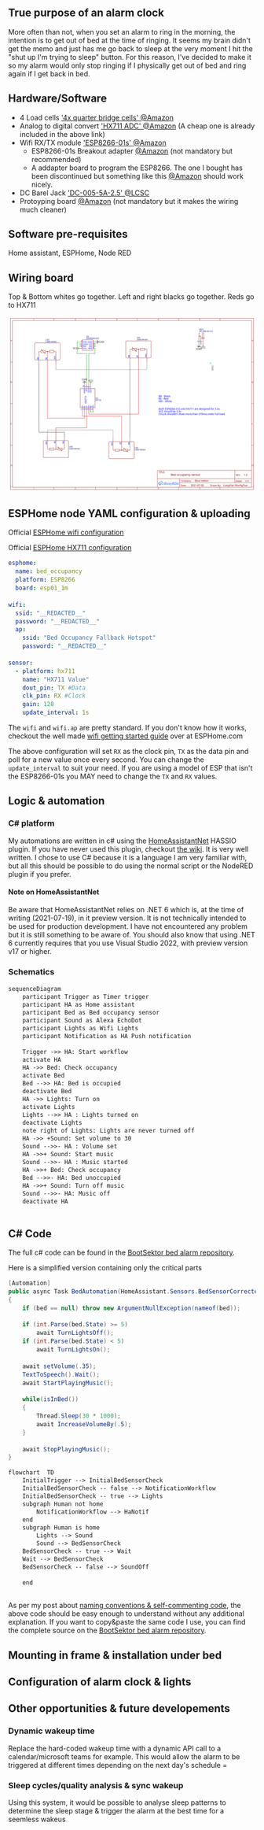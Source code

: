 ##  True purpose of an alarm clock

More often than not, when you set an alarm to ring in the morning, the intention is to get out of bed at the time of ringing. It seems my brain didn't get the memo and just has me go back to sleep at the very moment I hit the "shut up I'm trying to sleep" button. For this reason, I've decided to make it so my alarm would only stop ringing if I physically get out of bed and ring again if I get back in bed. 

## Hardware/Software
- 4 Load cells ['4x quarter bridge cells' @Amazon](https://www.amazon.co.uk/gp/product/B07TWLP3X8/ref=ppx_yo_dt_b_search_asin_title?ie=UTF8&psc=1)
- Analog to digital convert ['HX711 ADC' @Amazon](https://www.amazon.co.uk/gp/product/B07QGQ79VW/ref=ppx_yo_dt_b_search_asin_title?ie=UTF8&psc=1) (A cheap one is already included in the above link)
- Wifi RX/TX module ['ESP8266-01s' @Amazon](https://www.amazon.co.uk/gp/product/B0728CBGKT/ref=ppx_yo_dt_b_search_asin_title?ie=UTF8&psc=1)
  - ESP8266-01s Breakout adapter [@Amazon](https://www.amazon.co.uk/MakerHawk-nRF24L01-ESP8266-Breadboard-Breakout/dp/B072FLGDXQ/ref=pd_bxgy_img_1/261-8943169-1506030?pd_rd_w=ao76F&pf_rd_p=c7ea61ca-7168-47e3-9c8b-d84748f5b23c&pf_rd_r=7SBPT52PQW66W9PKQGP8&pd_rd_r=17c477db-3110-41f9-bbde-3efa6bf41e2c&pd_rd_wg=JcJLr&pd_rd_i=B072FLGDXQ&psc=1) (not mandatory but recommended)
  - A addapter board to program the ESP8266. The one I bought has been discontinued but something like this [@Amazon](https://www.amazon.co.uk/ESP-01-Adapter-ESP8266-Wireless-4-5-5-5V/dp/B07Q17XJ36/ref=pd_bxgy_img_2/261-8943169-1506030?pd_rd_w=ao76F&pf_rd_p=c7ea61ca-7168-47e3-9c8b-d84748f5b23c&pf_rd_r=7SBPT52PQW66W9PKQGP8&pd_rd_r=17c477db-3110-41f9-bbde-3efa6bf41e2c&pd_rd_wg=JcJLr&pd_rd_i=B07Q17XJ36&psc=1) should work nicely.  
- DC Barel Jack ['DC-005-5A-2.5' @LCSC]()
- Protoyping board [@Amazon](https://www.amazon.co.uk/gp/product/B08151V9TS/ref=ppx_yo_dt_b_search_asin_title?ie=UTF8&psc=1) (not mandatory but it makes the wiring much cleaner)

## Software pre-requisites
Home assistant, ESPHome, Node RED

## Wiring board

Top & Bottom whites go together. Left and right blacks go together. Reds go to HX711

![Easy wiring 3-wire load cell to HX711 and ESP8266](Assets/BedSensor.svg)

## ESPHome node YAML configuration & uploading

 Official [ESPHome wifi configuration](https://esphome.io/components/wifi.html)

Official [ESPHome HX711 configuration](https://esphome.io/components/sensor/hx711.html)

```yaml
esphome:
  name: bed_occupancy
  platform: ESP8266
  board: esp01_1m

wifi:
  ssid: "__REDACTED__"
  password: "__REDACTED__"
  ap:
    ssid: "Bed Occupancy Fallback Hotspot"
    password: "__REDACTED__"

sensor:
  - platform: hx711
    name: "HX711 Value"
    dout_pin: TX #Data
    clk_pin: RX #Clock
    gain: 128
    update_interval: 1s
```
The `wifi` and `wifi.ap` are pretty standard. If you don't know how it works, checkout the well made [wifi getting started guide](https://esphome.io/components/wifi.html) over at ESPHome.com

The above configuration will set `RX` as the clock pin, `TX` as the data pin and poll for a new value once every second. You can change the `update_interval` to suit your need. If you are using a model of ESP that isn't the ESP8266-01s you MAY need to change the `TX` and `RX` values.

## Logic & automation

### C# platform

My automations are written in c# using the [HomeAssistantNet](https://github.com/anhaehne/hhnl.HomeAssistantNet) HASSIO plugin. If you have never used this plugin, checkout [the wiki](https://github.com/anhaehne/hhnl.HomeAssistantNet/wiki). It is very well written. I chose to use C# because it is a language I am very familiar with, but all this should be possible to do using the normal script or the NodeRED plugin if you prefer.

#### Note on HomeAssistantNet

Be aware that HomeAssistantNet relies on .NET 6 which is, at the time of writing (2021-07-19), in it preview version. It is not technically intended to be used for production development. I have not encountered any problem but it is still something to be aware of. You should also know that using .NET 6 currently requires that you use Visual Studio 2022, with preview version v17 or higher. 

### Schematics

```mermaid
sequenceDiagram
	participant Trigger as Timer trigger
	participant HA as Home assistant
	participant Bed as Bed occupancy sensor
	participant Sound as Alexa EchoDot
	participant Lights as Wifi Lights
	participant Notification as HA Push notification
	
	Trigger ->> HA: Start workflow
	activate HA
    HA ->> Bed: Check occupancy
    activate Bed
    Bed -->> HA: Bed is occupied
    deactivate Bed
    HA ->> Lights: Turn on
	activate Lights
    Lights -->> HA : Lights turned on
    deactivate Lights
    note right of Lights: Lights are never turned off   
    HA ->> +Sound: Set volume to 30
    Sound -->>- HA : Volume set
    HA ->>+ Sound: Start music
    Sound -->>- HA : Music started   
    HA ->>+ Bed: Check occupancy
    Bed -->>- HA: Bed unoccupied
    HA ->>+ Sound: Turn off music
    Sound -->>- HA: Music off
    deactivate HA
	
```

## C# Code

The full c# code can be found in the [BootSektor bed alarm repository]().

Here is a simplified version containing only the critical parts

```csharp
[Automation]
public async Task BedAutomation(HomeAssistant.Sensors.BedSensorCorrectedValue bed)
{
    if (bed == null) throw new ArgumentNullException(nameof(bed));

    if (int.Parse(bed.State) >= 5)
        await TurnLightsOff();
    if (int.Parse(bed.State) < 5)
        await TurnLightsOn();

    await setVolume(.35);
    TextToSpeech().Wait();
    await StartPlayingMusic();

    while(isInBed())
    {
        Thread.Sleep(30 * 1000);
        await IncreaseVolumeBy(.5);
    }

    await StopPlayingMusic();
}

```

```mermaid
flowchart  TD
    InitialTrigger --> InitialBedSensorCheck
    InitialBedSensorCheck -- false --> NotificationWorkflow
    InitialBedSensorCheck -- true --> Lights
    subgraph Human not home
        NotificationWorkflow --> HaNotif
    end
    subgraph Human is home
        Lights --> Sound
        Sound --> BedSensorCheck
    BedSensorCheck -- true --> Wait
    Wait --> BedSensorCheck
    BedSensorCheck -- false --> SoundOff

    end
  
```







As per my post about [naming conventions & self-commenting code](https://danger-zone.viales.fr/Post/3/naming-matters), the above code should be easy enough to understand without any additional explanation. If you want to copy&paste the same code I use, you can find the complete source on the  [BootSektor bed alarm repository]().

## Mounting in frame & installation under bed

## Configuration of alarm clock & lights

## Other opportunities & future developements

### Dynamic wakeup time
Replace the hard-coded wakeup time with a dynamic API call to a calendar/microsoft teams for example. This would allow the alarm to be triggered at different times depending on the next day's schedule =
### Sleep cycles/quality analysis & sync wakeup
Using this system, it would be possible to analyse sleep patterns to determine the sleep stage & trigger the alarm at the best time for a seemless wakeus